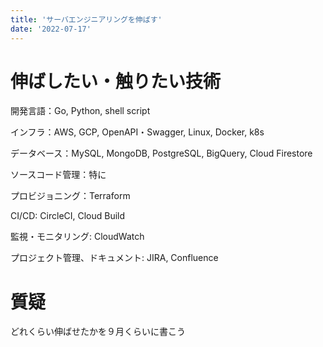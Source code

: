 ```yaml
---
title: 'サーバエンジニアリングを伸ばす'
date: '2022-07-17'
---
```


# 伸ばしたい・触りたい技術
開発言語：Go, Python, shell script


インフラ：AWS, GCP, OpenAPI・Swagger, Linux, Docker, k8s


データベース：MySQL, MongoDB, PostgreSQL, BigQuery, Cloud Firestore


ソースコード管理：特に


プロビジョニング：Terraform


CI/CD: CircleCI, Cloud Build


監視・モニタリング: CloudWatch


プロジェクト管理、ドキュメント: JIRA, Confluence

# 質疑
どれくらい伸ばせたかを９月くらいに書こう